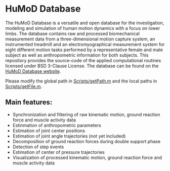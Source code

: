 HuMoD Database
===
The HuMoD Database is a versatile and open database for the investigation, modeling and simulation of human motion dynamics with a focus on lower limbs. The database contains raw and processed biomechanical measurement data from a three-dimensional motion capture system, an instrumented treadmill and an electromyographical measurement system for eight different motion tasks performed by a representative female and male subject as well as anthropometric information for both subjects. This repository provides the source-code of the applied computational routines licensed under BSD 3-Clause License. The database can be found on the [HuMoD Database website](http://www.sim.informatik.tu-darmstadt.de/res/ds/humod/ "HuMoD Database").

Please modify the global path in [Scripts/getPath.m](Scripts/getPath.m) and the local paths in [Scripts/getFile.m](Scripts/getFile.m).

Main features:
---
* Synchronization and filtering of raw kinematic motion, ground reaction force and muscle activity data
* Estinmation of anthropometric parameters
* Estimation of joint center positions
* Estimation of joint angle trajectories (not yet included)
* Decomposition of ground reaction forces during double support phase
* Detection of step events
* Estimation of center of pressure trajectories
* Visualization of processed kinematic motion, ground reaction force and muscle activity data
